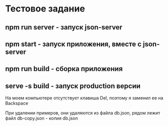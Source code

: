 # Тестовое задание

## npm run server - запуск json-server

## npm start - запуск приложения, вместе с json-server

## npm run build - сборка приложения

## serve -s build - запуск production версии

На моем компьютере отсутствует клавиша Del, поэтому я заменил ее на Backspace

При удалении примеров, они удаляются из файла db.json, рядом лежит файл db-copy.json - копия db.json
